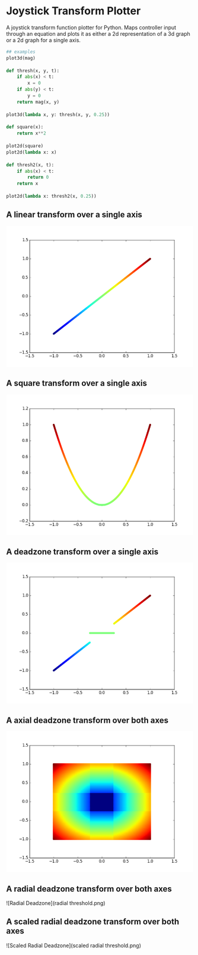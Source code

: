 Joystick Transform Plotter
==========================

A joystick transform function plotter for Python.
Maps controller input through an equation and plots it as either a 2d representation of a 3d graph or a 2d graph for a single axis.

```Python
## examples
plot3d(mag)

def thresh(x, y, t):
    if abs(x) < t:
        x = 0
    if abs(y) < t:
        y = 0
    return mag(x, y)

plot3d(lambda x, y: thresh(x, y, 0.25))

def square(x):
    return x**2

plot2d(square)
plot2d(lambda x: x)

def thresh2(x, t):
    if abs(x) < t:
        return 0
    return x

plot2d(lambda x: thresh2(x, 0.25))
```

## A linear transform over a single axis
![Linear Axis](linear_axis.png)

## A square transform over a single axis
![Square Axis](squared_axis.png)

## A deadzone transform over a single axis
![Axis Deadzone](axis_deadzone.png)

## A axial deadzone transform over both axes
![Axial Deadzone](axial_deadzone.png)

## A radial deadzone transform over both axes
![Radial Deadzone](radial threshold.png)

## A scaled radial deadzone transform over both axes
![Scaled Radial Deadzone](scaled radial threshold.png)
